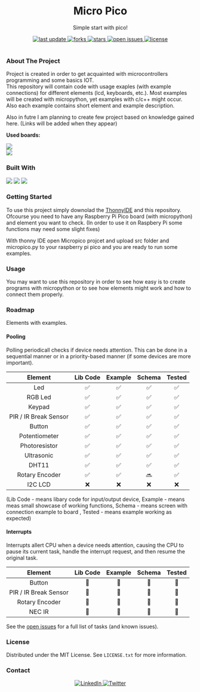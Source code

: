 
<div align="center">
  
  <h1> Micro Pico </h1>
  <p> Simple start with pico! </p>
  
  <div>
    <a href="">
      <img src="https://img.shields.io/github/last-commit/psp515/MicroPico" alt="last update" />
    </a>
    <a href="https://github.com/psp515/MicroPico/network/members">
      <img src="https://img.shields.io/github/forks/psp515/MicroPico" alt="forks" />
    </a>
    <a href="https://github.com/psp515/MicroPico/stargazers">
      <img src="https://img.shields.io/github/stars/psp515/MicroPico" alt="stars" />
    </a>
    <a href="https://github.com/psp515/MicroPico/issues/">
      <img src="https://img.shields.io/github/issues/psp515/MicroPico" alt="open issues" />
    </a>
    <a href="https://github.com/psp515/MicroPico/blob/master/LICENSE">
      <img src="https://img.shields.io/github/license/psp515/MicroPico" alt="license" />
    </a>
  </div>
</div>  

<br/>

### About The Project

Project is created in order to get acquainted with microcontrollers programming and some basics IOT.
<br/>
This repository will contain code with usage exaples (with example connections) for different elements (lcd, keyboards, etc.).
Most examples will be created with micropython, yet examples with c/c++ might occur.
<br/>
Also each example contains short element and example description.

Also in futre I am planning to create few project based on knowledge gained here. (Links will be added when they appear)

<b>Used boards:</b>
<div>
  <a href="">
    <img src="https://img.shields.io/badge/Raspberry Pi Pico-Code?&logo=raspberrypi&logoColor=black&color=F1C232" />
  </a>
  <br>
  <a href="">     
    <img src="https://img.shields.io/badge/Raspberry Pi Pico W-Code?&logo=raspberrypi&logoColor=black&color=F1C232" />
  </a>
</div>

### Built With

<div>
  <a>
    <img src="https://img.shields.io/badge/-Micropyhon-FFFFFF?logo=micropyhon" />
  </a>
  <a>
    <img src="https://img.shields.io/badge/-Python-FFFFFF?logo=python" />
  </a>
  <a>
    <img src="https://img.shields.io/badge/-Fritzing-FFFFFF?logo=fritzing" />
  </a>
</div>

### Getting Started

To use this project simply downolad the [ThonnyIDE](https://thonny.org/) and this repository.
<br/>
Ofcourse you need to have any Raspberry Pi Pico board (with micropython) and element you want to check.
(In order to use it on Raspbery Pi some functions may need some slight fixes)

With thonny IDE open Micropico projcet and upload src folder and micropico.py to your raspberry pi pico and you are ready to run some examples.

### Usage 

You may want to use this repository in order to see how easy is to create programs with micropython or to see how elements might work and how to connect them properly.

### Roadmap

Elements with examples.

#### Pooling

Polling periodicall checks if device needs attention. This can be done in a sequential manner or in a priority-based manner (if some devices are more important).

Element  | Lib Code | Example | Schema | Tested
:-: | :-: | :-: | :-: | :-:
Led | ✅  | ✅  | ✅ | ✅
RGB Led | ✅  | ✅ | ✅ | ✅
Keypad | ✅ | ✅ | ✅ |✅
PIR / IR Break Sensor | ✅  | ✅ | ✅ | ✅
Button | ✅  | ✅ | ✅ | ✅
Potentiometer | ✅  | ✅ | ✅ | ✅
Photoresistor  | ✅  | ✅ | ✅ | ✅
Ultrasonic | ✅  | ✅ | ✅ | ✅
DHT11 | ✅ | ✅ | ✅ | ✅
Rotary Encoder | ✅ | ✅ | 🔜 | ✅
I2C LCD | ❌  | ❌ | ❌ | ❌

(Lib Code - means libary code for input/output device,
Example - means meas small showcase of working functions,
Schema - means screen with connection example to board ,
Tested - means example working as expected)

#### Interrupts

Interrupts allert CPU when a device needs attention, causing the CPU to pause its current task, handle the interrupt request, and then resume the original task.

Element  | Lib Code | Example | Schema | Tested
:-: | :-: | :-: | :-: | :-:
Button | 🚧  | 🚧 | 🚧 | 🚧
PIR / IR Break Sensor | 🚧  | 🚧 | 🚧 | 🚧
Rotary Encoder | 🚧  | 🚧 | 🚧 | 🚧
NEC IR | 🚧  | 🚧 | 🚧 | 🚧

See the [open issues](https://github.com/psp515/MicroPico/issues) for a full list of tasks (and known issues).

### License

Distributed under the MIT License. See `LICENSE.txt` for more information.

### Contact

<div align="center">
  <a href="https://www.linkedin.com/in/lukasz-psp515-kolber/">
    <img src="https://img.shields.io/badge/LinkedIn-0077B5?style=for-the-badge&logo=linkedin&logoColor=white" alt="LinkedIn" />
  </a>
  <a href="https://twitter.com/psp515">
    <img src="https://img.shields.io/badge/Twitter-1DA1F2?style=for-the-badge&logo=twitter&logoColor=white" alt="Twitter" />
  </a>
</div>

